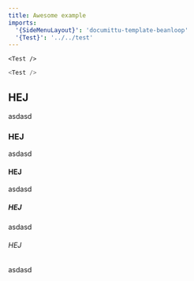 ```yaml
---
title: Awesome example
imports:
  '{SideMenuLayout}': 'documittu-template-beanloop'
  '{Test}': '../../test'
---
```


```render
<Test />
```

```typescript
<Test />
```

## HEJ
asdasd

### HEJ
asdasd

#### HEJ
asdasd

##### HEJ
asdasd

###### HEJ
asdasd
